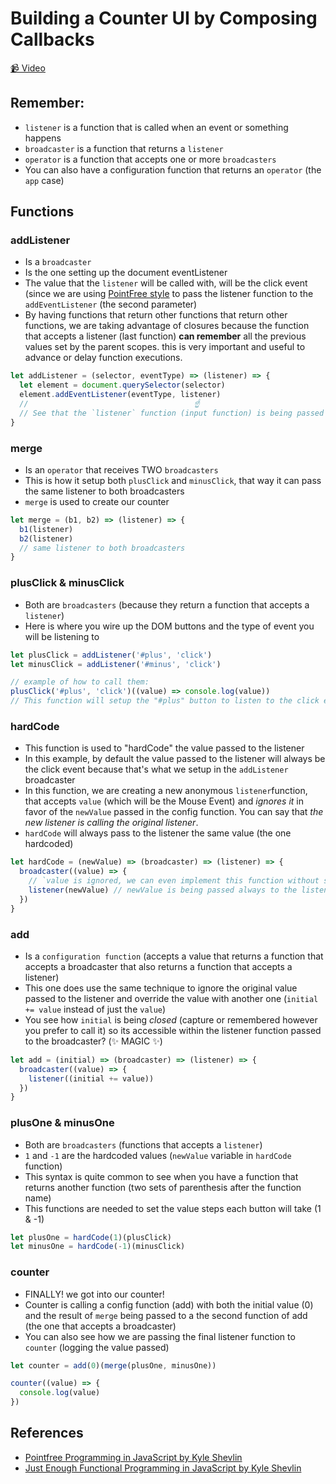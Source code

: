 # Building a Counter UI by Composing Callbacks

[📹 Video](https://egghead.io/lessons/egghead-building-a-timer-ui-by-composing-callbacks)

## Remember:

- `listener` is a function that is called when an event or something happens
- `broadcaster` is a function that returns a `listener`
- `operator` is a function that accepts one or more `broadcasters`
- You can also have a configuration function that returns an `operator` (the `app` case)

## Functions

### addListener

- Is a `broadcaster`
- Is the one setting up the document eventListener
- The value that the `listener` will be called with, will be the click event (since we are using [PointFree style](https://egghead.io/lessons/egghead-pointfree-programming-in-javascript) to pass the listener function to the `addEventListener` (the second parameter)
- By having functions that return other functions that return other functions, we are taking advantage of closures because the function that accepts a listener (last function) **can remember** all the previous values set by the parent scopes. this is very important and useful to advance or delay function executions.

```js
let addListener = (selector, eventType) => (listener) => {
  let element = document.querySelector(selector)
  element.addEventListener(eventType, listener)
  //                                     ☝️
  // See that the `listener` function (input function) is being passed as a callback to the `addEventListener` DOM event
}
```

### merge

- Is an `operator` that receives TWO `broadcasters`
- This is how it setup both `plusClick` and `minusClick`, that way it can pass the same listener to both broadcasters
- `merge` is used to create our counter

```js
let merge = (b1, b2) => (listener) => {
  b1(listener)
  b2(listener)
  // same listener to both broadcasters
}
```

### plusClick & minusClick

- Both are `broadcasters` (because they return a function that accepts a `listener`)
- Here is where you wire up the DOM buttons and the type of event you will be listening to

```js
let plusClick = addListener('#plus', 'click')
let minusClick = addListener('#minus', 'click')

// example of how to call them:
plusClick('#plus', 'click')((value) => console.log(value))
// This function will setup the "#plus" button to listen to the click event, and will call the last function passed. this will result in loggin in the console the MouseEvent from all the clicks to the button with id "#plus"
```

### hardCode

- This function is used to "hardCode" the value passed to the listener
- In this example, by default the value passed to the listener will always be the click event because that's what we setup in the `addListener` broadcaster
- In this function, we are creating a new anonymous `listener`function, that accepts `value` (which will be the Mouse Event) and _ignores it_ in favor of the `newValue` passed in the config function. You can say that _the new listener is calling the original listener_.
- `hardCode` will always pass to the listener the same value (the one hardcoded)

```js
let hardCode = (newValue) => (broadcaster) => (listener) => {
  broadcaster((value) => {
    // `value is ignored, we can even implement this function without setting any parameters to this function
    listener(newValue) // newValue is being passed always to the listener function
  })
}
```

### add

- Is a `configuration function` (accepts a value that returns a function that accepts a broadcaster that also returns a function that accepts a listener)
- This one does use the same technique to ignore the original value passed to the listener and override the value with another one (`initial += value` instead of just the `value`)
- You see how `initial` is being _closed_ (capture or remembered however you prefer to call it) so its accessible within the listener function passed to the broadcaster? (✨ MAGIC ✨)

```js
let add = (initial) => (broadcaster) => (listener) => {
  broadcaster((value) => {
    listener((initial += value))
  })
}
```

### plusOne & minusOne

- Both are `broadcasters` (functions that accepts a `listener`)
- `1` and `-1` are the hardcoded values (`newValue` variable in `hardCode` function)
- This syntax is quite common to see when you have a function that returns another function (two sets of parenthesis after the function name)
- This functions are needed to set the value steps each button will take (1 & -1)

```js
let plusOne = hardCode(1)(plusClick)
let minusOne = hardCode(-1)(minusClick)
```

### counter

- FINALLY! we got into our counter!
- Counter is calling a config function (add) with both the initial value (0) and the result of `merge` being passed to a the second function of add (the one that accepts a broadcaster)
- You can also see how we are passing the final listener function to `counter` (logging the value passed)

```js
let counter = add(0)(merge(plusOne, minusOne))

counter((value) => {
  console.log(value)
})
```

## References

- [Pointfree Programming in JavaScript by Kyle Shevlin](https://egghead.io/lessons/egghead-pointfree-programming-in-javascript)
- [Just Enough Functional Programming in JavaScript by Kyle Shevlin](https://egghead.io/courses/just-enough-functional-programming-in-javascript)

